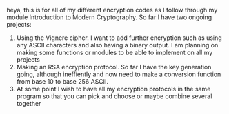 heya, this is for all of my different encryption codes as I follow through my module Introduction to Modern Cryptography.
So far I have two ongoing projects:
1. Using the Vignere cipher. I want to add further encryption such as using any ASCII characters and also having a binary output. I am planning on making some functions or modules to be able to implement on all my projects
2. Making an RSA encryption protocol. So far I have the key generation going, although ineffiently and now need to make a conversion function from base 10 to base 256 ASCII.
3. At some point I wish to have all my encryption protocols in the same program so that you can pick and choose or maybe combine several together

